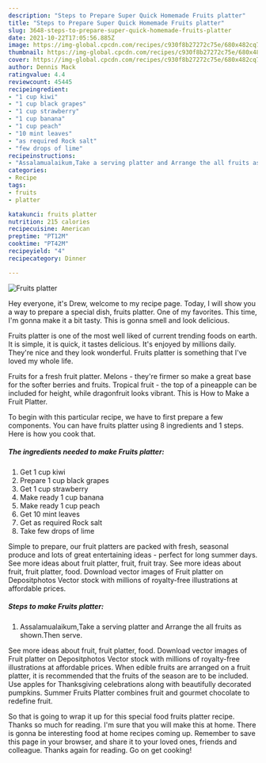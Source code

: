 ```yaml
---
description: "Steps to Prepare Super Quick Homemade Fruits platter"
title: "Steps to Prepare Super Quick Homemade Fruits platter"
slug: 3648-steps-to-prepare-super-quick-homemade-fruits-platter
date: 2021-10-22T17:05:56.885Z
image: https://img-global.cpcdn.com/recipes/c930f8b27272c75e/680x482cq70/fruits-platter-recipe-main-photo.jpg
thumbnail: https://img-global.cpcdn.com/recipes/c930f8b27272c75e/680x482cq70/fruits-platter-recipe-main-photo.jpg
cover: https://img-global.cpcdn.com/recipes/c930f8b27272c75e/680x482cq70/fruits-platter-recipe-main-photo.jpg
author: Dennis Mack
ratingvalue: 4.4
reviewcount: 45445
recipeingredient:
- "1 cup kiwi"
- "1 cup black grapes"
- "1 cup strawberry"
- "1 cup banana"
- "1 cup peach"
- "10 mint leaves"
- "as required Rock salt"
- "few drops of lime"
recipeinstructions:
- "Assalamualaikum,Take a serving platter and Arrange the all fruits as shown.Then serve."
categories:
- Recipe
tags:
- fruits
- platter

katakunci: fruits platter 
nutrition: 215 calories
recipecuisine: American
preptime: "PT12M"
cooktime: "PT42M"
recipeyield: "4"
recipecategory: Dinner

---
```



![Fruits platter](https://img-global.cpcdn.com/recipes/c930f8b27272c75e/680x482cq70/fruits-platter-recipe-main-photo.jpg)

Hey everyone, it's Drew, welcome to my recipe page. Today, I will show you a way to prepare a special dish, fruits platter. One of my favorites. This time, I'm gonna make it a bit tasty. This is gonna smell and look delicious.

Fruits platter is one of the most well liked of current trending foods on earth. It is simple, it is quick, it tastes delicious. It's enjoyed by millions daily. They're nice and they look wonderful. Fruits platter is something that I've loved my whole life.

Fruits for a fresh fruit platter. Melons - they&#39;re firmer so make a great base for the softer berries and fruits. Tropical fruit - the top of a pineapple can be included for height, while dragonfruit looks vibrant. This is How to Make a Fruit Platter.


To begin with this particular recipe, we have to first prepare a few components. You can have fruits platter using 8 ingredients and 1 steps. Here is how you cook that.

<!--inarticleads1-->

##### The ingredients needed to make Fruits platter:

1. Get 1 cup kiwi
1. Prepare 1 cup black grapes
1. Get 1 cup strawberry
1. Make ready 1 cup banana
1. Make ready 1 cup peach
1. Get 10 mint leaves
1. Get as required Rock salt
1. Take few drops of lime


Simple to prepare, our fruit platters are packed with fresh, seasonal produce and lots of great entertaining ideas - perfect for long summer days. See more ideas about fruit platter, fruit, fruit tray. See more ideas about fruit, fruit platter, food. Download vector images of Fruit platter on Depositphotos Vector stock with millions of royalty-free illustrations at affordable prices. 

<!--inarticleads2-->

##### Steps to make Fruits platter:

1. Assalamualaikum,Take a serving platter and Arrange the all fruits as shown.Then serve.


See more ideas about fruit, fruit platter, food. Download vector images of Fruit platter on Depositphotos Vector stock with millions of royalty-free illustrations at affordable prices. When edible fruits are arranged on a fruit platter, it is recommended that the fruits of the season are to be included. Use apples for Thanksgiving celebrations along with beautifully decorated pumpkins. Summer Fruits Platter combines fruit and gourmet chocolate to redefine fruit. 

So that is going to wrap it up for this special food fruits platter recipe. Thanks so much for reading. I'm sure that you will make this at home. There is gonna be interesting food at home recipes coming up. Remember to save this page in your browser, and share it to your loved ones, friends and colleague. Thanks again for reading. Go on get cooking!
